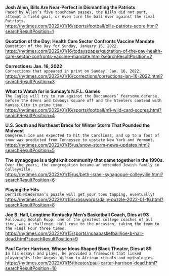 **Josh Allen, Bills Are Near-Perfect in Dismantling the Patriots**\
`Paced by Allen’s five touchdown passes, the Bills did not punt, attempt a field goal, or even turn the ball over against the rival Patriots.`\
https://nytimes.com/2022/01/16/sports/football/bills-patriots-score.html?searchResultPosition=1

**Quotation of the Day: Health Care Sector Confronts Vaccine Mandate**\
`Quotation of the Day for Sunday, January 16, 2022.`\
https://nytimes.com/2022/01/16/todayspaper/quotation-of-the-day-health-care-sector-confronts-vaccine-mandate.html?searchResultPosition=2

**Corrections: Jan. 16, 2022**\
`Corrections that appeared in print on Sunday, Jan. 16, 2022.`\
https://nytimes.com/2022/01/16/corrections/corrections-jan-16-2022.html?searchResultPosition=3

**What to Watch for in Sunday’s N.F.L. Games**\
`The Eagles will try to run against the Buccaneers’ fearsome defense, before the 49ers and Cowboys square off and the Steelers contend with Kansas City in prime time.`\
https://nytimes.com/2022/01/16/sports/football/nfl-wild-card-scores.html?searchResultPosition=4

**U.S. South and Northeast Brace for Winter Storm That Pounded the Midwest**\
`Dangerous ice was expected to hit the Carolinas, and up to a foot of snow was predicted from Tennessee to upstate New York and Vermont.`\
https://nytimes.com/2022/01/15/us/snow-storm-news-updates.html?searchResultPosition=5

**The synagogue is a tight knit community that came together in the 1990s.**\
`Over the years, the congregation became an extended Jewish family in Colleyville.`\
https://nytimes.com/2022/01/15/us/beth-israel-synagogue-colleyville.html?searchResultPosition=6

**Playing the Hits**\
`Derrick Niederman’s puzzle will get your toes tapping, eventually!`\
https://nytimes.com/2022/01/15/crosswords/daily-puzzle-2022-01-16.html?searchResultPosition=8

**Joe B. Hall, Longtime Kentucky Men’s Basketball Coach, Dies at 93**\
`Following Adolph Rupp, one of the greatest college coaches of all time, was a challenge. Hall rose to the occasion, taking the team to the Final Four three times.`\
https://nytimes.com/2022/01/15/sports/ncaabasketball/joe-b-hall-dead.html?searchResultPosition=9

**Paul Carter Harrison, Whose Ideas Shaped Black Theater, Dies at 85**\
`In his essays and plays, he provided a framework that linked playwrights like August Wilson to African rituals and mythologies.`\
https://nytimes.com/2022/01/15/theater/paul-carter-harrison-dead.html?searchResultPosition=10

